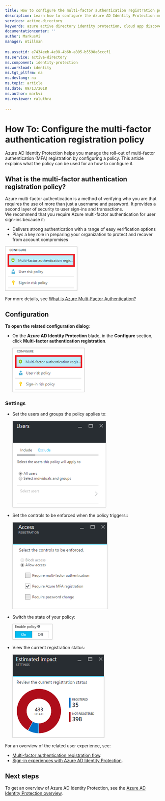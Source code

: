 ```yaml
---
title: How to configure the multi-factor authentication registration policy | Microsoft Docs
description: Learn how to configure the Azure AD Identity Protection multi-factor authentication registration policy.
services: active-directory
keywords: azure active directory identity protection, cloud app discovery, managing applications, security, risk, risk level, vulnerability, security policy
documentationcenter: ''
author: MarkusVi
manager: mtillman

ms.assetid: e7434eeb-4e98-4b6b-a895-b5598a6cccf1
ms.service: active-directory
ms.component: identity-protection
ms.workload: identity
ms.tgt_pltfrm: na
ms.devlang: na
ms.topic: article
ms.date: 09/13/2018
ms.author: markvi
ms.reviewer: raluthra

---
```


# How To: Configure the multi-factor authentication registration policy

Azure AD Identity Protection helps you manage the roll-out of multi-factor authentication (MFA) registration by configuring a policy. This article explains what the policy can be used for an how to configure it.

## What is the multi-factor authentication registration policy?

Azure multi-factor authentication is a method of verifying who you are that requires the use of more than just a username and password. It provides a second layer of security to user sign-ins and transactions.  
We recommend that you require Azure multi-factor authentication for user sign-ins because it:

* Delivers strong authentication with a range of easy verification options
* Plays a key role in preparing your organization to protect and recover from account compromises

![User risk policy](./media/howto-mfa-policy/1019.png "User risk policy")

For more details, see [What is Azure Multi-Factor Authentication?](../authentication/multi-factor-authentication.md)

## Configuration

**To open the related configuration dialog**:

- On the **Azure AD Identity Protection** blade, in the **Configure** section, click **Multi-factor authentication registration**.

    ![MFA policy](./media/howto-mfa-policy/1019.png "MFA policy")

### Settings

* Set the users and groups the policy applies to:

    ![MFA policy](./media/howto-mfa-policy/1020.png "MFA policy")
* Set the controls to be enforced when the policy triggers::  

    ![MFA policy](./media/howto-mfa-policy/1021.png "MFA policy")
* Switch the state of your policy:

    ![MFA policy](./media/howto-mfa-policy/403.png "MFA policy")
* View the current registration status:

    ![MFA policy](./media/howto-mfa-policy/1022.png "MFA policy")

For an overview of the related user experience, see:

* [Multi-factor authentication registration flow](flows.md#multi-factor-authentication-registration).  
* [Sign-in experiences with Azure AD Identity Protection](flows.md).  



## Next steps

To get an overview of Azure AD Identity Protection, see the [Azure AD Identity Protection overview](overview).
